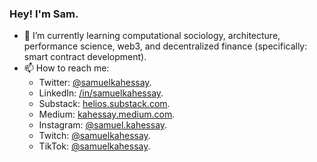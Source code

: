 ### Hey! I'm Sam.

- 🚀 I’m currently learning computational sociology, architecture, performance science, web3, and decentralized finance (specifically: smart contract development).
- 📫 How to reach me:
  - Twitter: [@samuelkahessay](https://twitter.com/samuelkahessay).
  - LinkedIn: [/in/samuelkahessay](https://linkedin.com/in/samuelkahessay).
  - Substack: [helios.substack.com](https://helios.substack.com).
  - Medium: [kahessay.medium.com](https://kahessay.medium.com).
  - Instagram: [@samuel.kahessay](https://instagram.com/samuel.kahessay).
  - Twitch: [@samuelkahessay](https://twitch.tv/samuelkahessay).
  - TikTok: [@samuelkahessay](https://tiktok.com/samuelkahessay).
